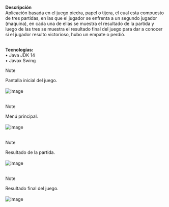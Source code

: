 <b>Descripción</b></br>
Aplicación basada en el juego piedra, papel o tijera, el cual esta compuesto de tres partidas, en las que el jugador se enfrenta a un segundo jugador (maquina), en cada una de ellas se muestra el resultado de la partida y luego de las tres se muestra el resultado final del juego para dar a conocer si el jugador resulto victorioso, hubo un empate o perdió.</br></br>

<b>Tecnologías:</b></br>
•	Java JDK 14</br>
•	Javax Swing</br>


> [!NOTE]
> Pantalla inicial del juego.</br></br>
![image](https://github.com/user-attachments/assets/132f2dfb-fb9e-444c-be60-2a4f18fbf492)</br></br>


> [!NOTE]
> Menú principal.</br></br>
![image](https://github.com/user-attachments/assets/f72bbabb-d867-45e2-aa91-67c0d5d37c68)</br></br>


> [!NOTE]
> Resultado de la partida.</br></br>
![image](https://github.com/user-attachments/assets/a34eb329-982e-497a-9254-8ff4ba3fff4d)</br></br>



> [!NOTE]
> Resultado final del juego.</br></br>
![image](https://github.com/user-attachments/assets/08a60681-1747-4715-b5be-cf660b165e34)</br></br>

